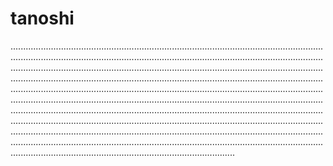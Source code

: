 # tanoshi

.................................................................................................................................................................................................................................................................................................................................................................................................................................................................................................................................................................................................................................................................................................................................................................................................................................................................................................................................................................................................................................................................................................................................................................................................................................................................................................................................................................................